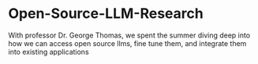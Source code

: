# Open-Source-LLM-Research
With professor Dr. George Thomas, we spent the summer diving deep into how we can access open source llms, fine tune them, and integrate them into existing applications 
